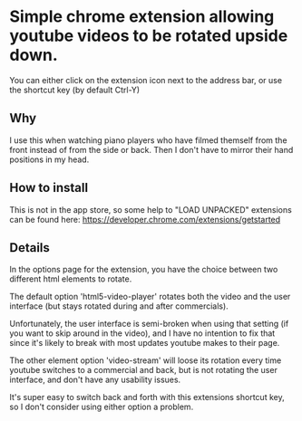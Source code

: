 #  Simple chrome extension allowing youtube videos to be rotated upside down.

You can either click on the extension icon next to the address bar,
or use the shortcut key (by default Ctrl-Y)


## Why

I use this when watching piano players who have filmed themself from the front
instead of from the side or back. Then I don't have to mirror their hand
positions in my head.


## How to install

This is not in the app store, so some help to "LOAD UNPACKED" extensions
can be found here:
https://developer.chrome.com/extensions/getstarted


## Details

In the options page for the extension, you have the choice between two
different html elements to rotate.


The default option 'html5-video-player' rotates both the video and the user
interface (but stays rotated during and after commercials).

Unfortunately, the user interface is semi-broken when using that setting
(if you want to skip around in the video), and I have no intention to fix that
since it's likely to break with most updates youtube makes to their page.


The other element option 'video-stream' will loose its rotation every time youtube switches to a
commercial and back, but is not rotating the user interface, and don't have
any usability issues.


It's super easy to switch back and forth with this extensions shortcut
key, so I don't consider using either option a problem.
